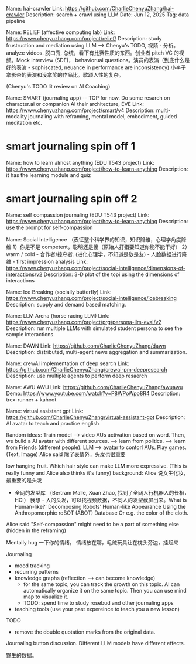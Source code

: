 Name: hai-crawler
Link: https://github.com/CharlieChenyuZhang/hai-crawler
Description: search + crawl using LLM
Date: Jun 12, 2025
Tag: data pipeline

Name: RELIEF (affective computing lab)
Link: https://www.chenyuzhang.com/project/relief/
Description: study frustruction and mediation using LLM
--> Chenyu's TODO, 视频 - 分析。analyze videos. 脱口秀, 总统，看下有比赛性质的东西。创业者 pitch VC 的视频。Mock interview (SDE)， behaviorual questions。演员的表演（到底什么是好的表演 - sophiscated, neuance in performance are inconsistency) 小李子拿影帝的表演和没拿奖的作品比。歌颂人性的复杂。

(Chenyu's TODO lit review on AI Coaching)

Name: SMART (journaling app) -- TOP for now. Do some resarch on character.ai or companion AI their architecture, EVE
Link: https://www.chenyuzhang.com/project/smart/v4
Description: multi-modality journaling with reframing, mental model, embodiment, guided meditation etc.

# smart journaling spin off 1

Name: how to learn almost anything (EDU T543 project)
Link: https://www.chenyuzhang.com/project/how-to-learn-anything
Description: it has the learning module and quiz

# smart journaling spin off 2

Name: self compassion journaling (EDU T543 project)
Link: https://www.chenyuzhang.com/project/how-to-learn-anything
Description: use the prompt for self-compassion

Name: Social Intelligence （表征整个科学界的知识，知识降维，心理学角度降维 1）你是不是 competent，聪明还是傻（原始人打猎要知道你能不能干好） 2）warm / cold - 合作者/掠夺者. (进化心理学，不知道是敌是友) - 人脸数据进行降维 - first impression analysis
Link: https://www.chenyuzhang.com/project/social-intelligence/dimensions-of-interactions/v2
Description: 3-D plot of the topi using the dimensions of interactions

Name: Ice Breaking (socially butterfly)
Link: https://www.chenyuzhang.com/project/social-intelligence/icebreaking
Description: supply and demand based matching.

Name: LLM Arena (horse racing LLM)
Link: https://www.chenyuzhang.com/project/prg/persona-llm-eval/v2
Description: run multiple LLMs with simulated student persona to see the sample interactions.

Name: DAWN
Link: https://github.com/CharlieChenyuZhang/dawn
Description: distributed, multi-agent news aggregation and summarization.

Name: crewAI implementation of deep search
Link: https://github.com/CharlieChenyuZhang/crewai-pm-deepresearch
Description: use multiple agents to perform deep resaerch

Name: AWU AWU
Link: https://github.com/CharlieChenyuZhang/awuawu
Demo: https://www.youtube.com/watch?v=P8WPoWpo8R4
Description: trex-runner + kahoot

Name: virtual assistant gpt
Link: https://github.com/CharlieChenyuZhang/virtual-assistant-gpt
Description: AI avatar to teach and practice english

Random ideas:
Train model --> video AUs activation based on word.
Then, we bulid a AI avatar with different sources.
--> learn from politics.
--> learn from Friends (different people).
LLM --> avatar to contorl AUs.
Play games. (Text, Image)
Alice said 除了表情外，头发也很重要

low hanging fruit. Which hair style can make LLM more expressive. (This is really funny and Alice also thinks it's funny)
background: Alice 说女生化妆，最重要的是头发

- 全网的发型库 （Bertram Malle, Xuan Zhao, 找到了全网人行机器人的长相， HCI）
  我想 - 人的头发，可以找视频数据，不同人的发型截屏出来。What is Human-like?: Decomposing Robots’ Human-like Appearance Using the Anthropomorphic roBOT (ABOT) Database
  Or e.g. the color of the cloth.

Alice said
"Self-compassion" might need to be a part of something else (hidden in the reframing)

Mentally hug 一下你的情绪。
情绪放在哪，毛绒玩具让在枕头旁边，挂起来

Journaling

- mood tracking
- recurring patterns
- knowledge graphs (reflection --> can become knowledge)
  - for the same topic, you can track the growth on this topic. AI can automatically organize it on the same topic. Then you can use mind map to visualize it.
  - TODO: spend time to study rosebud and other journaling apps
- teaching tools (use your past expereince to teach you a new lesson)

TODO

- remove the double quotation marks from the original data.

Journaling button discussion.
Different LLM models have different effects.

野生的数据。
